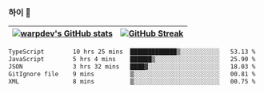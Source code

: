 
### 하이 👋
[![warpdev's GitHub stats](https://github-readme-stats.vercel.app/api?username=warpdev&show_icons=true&theme=vue-dark)](#) |[![GitHub Streak](https://github-readme-streak-stats.herokuapp.com/?user=warpdev&theme=dark)](#)
--- | --- |
<!--START_SECTION:waka-->

```txt
TypeScript        10 hrs 25 mins  █████████████▒░░░░░░░░░░░   53.13 %
JavaScript        5 hrs 4 mins    ██████▒░░░░░░░░░░░░░░░░░░   25.90 %
JSON              3 hrs 32 mins   ████▓░░░░░░░░░░░░░░░░░░░░   18.03 %
GitIgnore file    9 mins          ▒░░░░░░░░░░░░░░░░░░░░░░░░   00.81 %
XML               8 mins          ▒░░░░░░░░░░░░░░░░░░░░░░░░   00.75 %
```

<!--END_SECTION:waka-->

<!--
**warpdev/warpdev** is a ✨ _special_ ✨ repository because its `README.md` (this file) appears on your GitHub profile.

Here are some ideas to get you started:

- 🔭 I’m currently working on ...
- 🌱 I’m currently learning ...
- 👯 I’m looking to collaborate on ...
- 🤔 I’m looking for help with ...
- 💬 Ask me about ...
- 📫 How to reach me: ...
- 😄 Pronouns: ...
- ⚡ Fun fact: ...
-->
